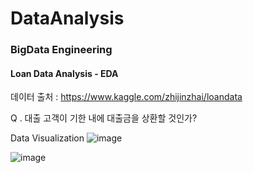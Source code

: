 # DataAnalysis
### BigData Engineering

#### Loan Data Analysis - EDA
데이터 출처 : https://www.kaggle.com/zhijinzhai/loandata


Q . 대출 고객이 기한 내에 대출금을 상환할 것인가?

Data Visualization
![image](https://user-images.githubusercontent.com/53117014/87048728-0fa9d680-c237-11ea-9e6f-df9271ca9e4b.png)

![image](https://user-images.githubusercontent.com/53117014/87048793-22bca680-c237-11ea-9b55-34c82ad2980a.png)
